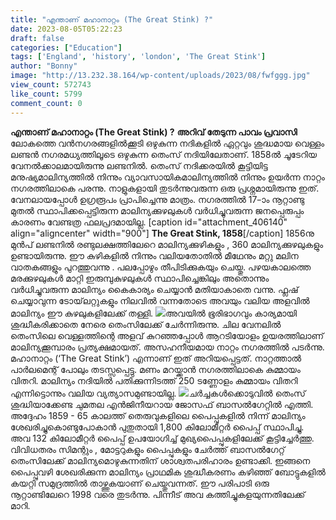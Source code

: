 ```yaml
---
title: "എന്താണ് മഹാനാറ്റം (The Great Stink) ?"
date: 2023-08-05T05:22:23
draft: false
categories: ["Education"]
tags: ['England', 'history', 'london', 'The Great Stink']
author: "Bonny"
image: "http://13.232.38.164/wp-content/uploads/2023/08/fwfggg.jpg"
view_count: 572743
like_count: 5799
comment_count: 0
---
```


**എന്താണ് മഹാനാറ്റം (The Great Stink) ?** **അറിവ് തേടുന്ന പാവം പ്രവാസി** ലോകത്തെ വൻനഗരങ്ങളിൽക്കൂടി ഒഴുകുന്ന നദികളിൽ ഏറ്റവും ശുദ്ധമായ വെള്ളം ലണ്ടൻ നഗരമധ്യത്തിലൂടെ ഒഴുകുന്ന തെംസ് നദിയിലേതാണ്. 1858ൽ ചൂടേറിയ വേനൽക്കാലമായിരുന്നു ലണ്ടനിൽ. തെംസ് നദിക്കരയിൽ കൂട്ടിയിട്ട മനുഷ്യമാലിന്യത്തിൽ നിന്നും വ്യാവസായികമാലിന്യത്തിൽ നിന്നും ഉയർന്ന നാറ്റം നഗരത്തിലാകെ പരന്നു. നാളുകളായി തുടർന്നുവരുന്ന ഒരു പ്രശ്നമായിരുന്നു ഇത്. വേനലായപ്പോൾ ഉഗ്രരൂപം പ്രാപിച്ചെന്നു മാത്രം. നഗരത്തിൽ 17–ാം നൂറ്റാണ്ടു മുതൽ സ്ഥാപിക്കപ്പെട്ടിരുന്ന മാലിന്യക്കുഴലുകൾ വർധിച്ചുവരുന്ന ജനപ്പെരുപ്പം കാരണം വേണ്ടത്ര ഫലപ്രദമായില്ല. [caption id="attachment_406140" align="aligncenter" width="900"][](http://13.232.38.164/wp-content/uploads/2023/08/fwfggg.jpg) **The Great Stink, 1858**[/caption] 1856നു മുൻപ് ലണ്ടനിൽ രണ്ടുലക്ഷത്തിലേറെ മാലിന്യക്കുഴികളും , 360 മാലിന്യക്കുഴലുകളും ഉണ്ടായിരുന്നു. ഈ കുഴികളിൽ നിന്നും വലിയതോതിൽ മീഥേനും മറ്റു മലിന വാതകങ്ങളും പുറത്തുവന്നു . പലപ്പോഴും തീപിടിക്കുകയും ചെയ്തു. പഴയകാലത്തെ മരക്കുഴലുകൾ മാറ്റി ഇരുമ്പുകുഴലുകൾ സ്ഥാപിച്ചെങ്കിലും അതൊന്നും വർധിച്ചുവരുന്ന മാലിന്യം കൈകാര്യം ചെയ്യാൻ മതിയാകാതെ വന്നു. ഫ്ലഷ് ചെയ്യാവുന്ന ടോയ്‌ലറ്റുകളും നിലവിൽ വന്നതോടെ അവയും വലിയ അളവിൽ മാലിന്യം ഈ കുഴലുകളിലേക്ക് തള്ളി. [![](https://cdn.boolokam.com/articles/2023/08/vddd.jpg)](https://cdn.boolokam.com/articles/2023/08/vddd.jpg)അവയിൽ ഭൂരിഭാഗവും കാര്യമായി ശുദ്ധീകരിക്കാതെ നേരെ തെംസിലേക്ക് ചേർന്നിരുന്നു. ചില വേനലിൽ തെംസിലെ വെള്ളത്തിന്റെ അളവ് കുറഞ്ഞപ്പോൾ ആറടിയോളം ഉയരത്തിലാണ് മാലിന്യക്കൂമ്പാരം പ്രത്യക്ഷമായത്. അസഹനീയമായ നാറ്റം നഗരത്തിൽ പടർന്നു. മഹാനാറ്റം (‘The Great Stink’) എന്നാണ് ഇത് അറിയപ്പെട്ടത്. നാറ്റത്താൽ പാർലമെന്റ് പോലും തടസ്സപ്പെട്ടു. മണം മറയ്ക്കാൻ നഗരത്തിലാകെ കുമ്മായം വിതറി. മാലിന്യം നദിയിൽ പതിക്കുന്നിടത്ത് 250 ടണ്ണോളം കുമ്മായം വിതറി എന്നിട്ടൊന്നും വലിയ വ്യത്യാസമുണ്ടായില്ല. [![](https://cdn.boolokam.com/articles/2023/08/shapeimage_1.png)](https://cdn.boolokam.com/articles/2023/08/shapeimage_1.png)ചർച്ചകൾക്കൊടുവിൽ തെംസ് ശുദ്ധിയാക്കേണ്ട ചുമതല എൻജിനീയറായ ജോസഫ് ബാസൽഗേറ്റിൽ എത്തി. അദ്ദേഹം 1859 - 65 കാലത്ത് തെരുവുകളിലെ പൈപ്പുകളിൽ നിന്ന് മാലിന്യം ശേഖരിച്ചുകൊണ്ടുപോകാൻ പുതുതായി 1,800 കിലോമീറ്റർ പൈപ്പ് സ്ഥാപിച്ചു. അവ 132 കിലോമീറ്റർ പൈപ്പ് ഉപയോഗിച്ച് മുഖ്യപൈപ്പുകളിലേക്ക് കൂട്ടിച്ചേർത്തു. വിവിധതരം സിമന്റും , മോട്ടറുകളും പൈപ്പുകളും ചേർത്ത് ബാസൽഗേറ്റ് തെംസിലേക്ക് മാലിന്യമൊഴുകുന്നതിന് ശാശ്വതപരിഹാരം ഉണ്ടാക്കി. ഇങ്ങനെ പൈപ്പുവഴി ശേഖരിക്കുന്ന മാലിന്യം പ്രാഥമിക ശുദ്ധീകരണം കഴിഞ്ഞ് ബോട്ടുകളിൽ കയറ്റി സമുദ്രത്തിൽ താഴ്ത്തുകയാണ് ചെയ്തുവന്നത്. ഈ പരിപാടി ഒരു നൂറ്റാണ്ടിലേറെ 1998 വരെ തുടർന്നു. പിന്നീട് അവ കത്തിച്ചുകളയുന്നതിലേക്ക് മാറി.
